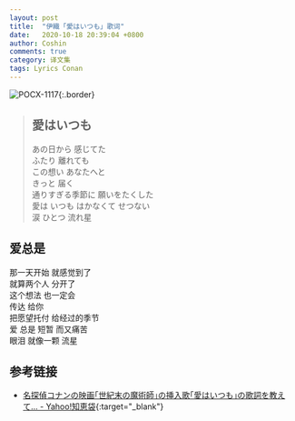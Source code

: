 ```yaml
---
layout: post
title:  "伊織「愛はいつも」歌词"
date:   2020-10-18 20:39:04 +0800
author: Coshin
comments: true
category: 译文集
tags: Lyrics Conan
---
```

![POCX-1117](https://www.generasia.com/w/images/2/28/MC_M3_OS_F.jpg){:.border}

<blockquote class="original">
  <h2>愛はいつも</h2>
  <p>
    あの日から 感じてた<br>
    ふたり 離れても<br>
    この想い あなたへと<br>
    きっと 届く<br>
    通りすぎる季節に 願いをたくした<br>
    愛は いつも はかなくて せつない<br>
    涙 ひとつ 流れ星
  </p>
</blockquote>

<div class="translation">
  <h2>爱总是</h2>
  <p>
    那一天开始 就感觉到了<br>
    就算两个人 分开了<br>
    这个想法 也一定会<br>
    传达 给你<br>
    把愿望托付 给经过的季节<br>
    爱 总是 短暂 而又痛苦<br>
    眼泪 就像一颗 流星
  </p>
</div>

## 参考链接

* [名探偵コナンの映画｢世紀末の魔術師｣の挿入歌｢愛はいつも｣の歌詞を教えて... - Yahoo!知恵袋](https://detail.chiebukuro.yahoo.co.jp/qa/question_detail/q1121320006){:target="_blank"}
